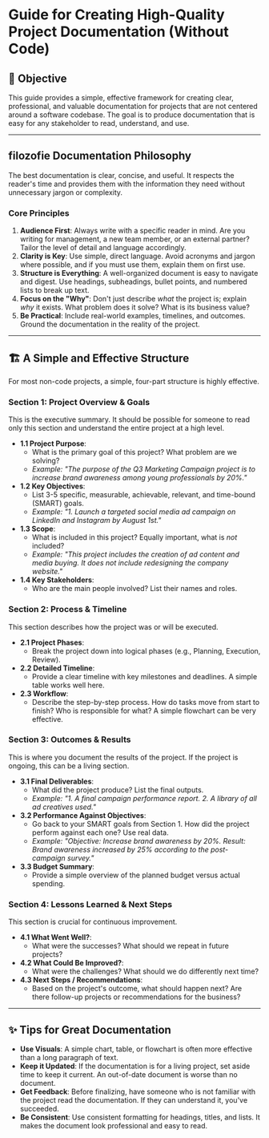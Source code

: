 # Guide for Creating High-Quality Project Documentation (Without Code)

## 🎯 **Objective**

This guide provides a simple, effective framework for creating clear, professional, and valuable documentation for projects that are not centered around a software codebase. The goal is to produce documentation that is easy for any stakeholder to read, understand, and use.

---

##  filozofie **Documentation Philosophy**

The best documentation is clear, concise, and useful. It respects the reader's time and provides them with the information they need without unnecessary jargon or complexity.

### **Core Principles**

1.  **Audience First**: Always write with a specific reader in mind. Are you writing for management, a new team member, or an external partner? Tailor the level of detail and language accordingly.
2.  **Clarity is Key**: Use simple, direct language. Avoid acronyms and jargon where possible, and if you must use them, explain them on first use.
3.  **Structure is Everything**: A well-organized document is easy to navigate and digest. Use headings, subheadings, bullet points, and numbered lists to break up text.
4.  **Focus on the "Why"**: Don't just describe *what* the project is; explain *why* it exists. What problem does it solve? What is its business value?
5.  **Be Practical**: Include real-world examples, timelines, and outcomes. Ground the documentation in the reality of the project.

---

## 🏗️ **A Simple and Effective Structure**

For most non-code projects, a simple, four-part structure is highly effective.

### **Section 1: Project Overview & Goals**

This is the executive summary. It should be possible for someone to read only this section and understand the entire project at a high level.

*   **1.1 Project Purpose**:
    *   What is the primary goal of this project? What problem are we solving?
    *   *Example: "The purpose of the Q3 Marketing Campaign project is to increase brand awareness among young professionals by 20%."*
*   **1.2 Key Objectives**:
    *   List 3-5 specific, measurable, achievable, relevant, and time-bound (SMART) goals.
    *   *Example: "1. Launch a targeted social media ad campaign on LinkedIn and Instagram by August 1st."*
*   **1.3 Scope**:
    *   What is included in this project? Equally important, what is *not* included?
    *   *Example: "This project includes the creation of ad content and media buying. It does not include redesigning the company website."*
*   **1.4 Key Stakeholders**:
    *   Who are the main people involved? List their names and roles.

### **Section 2: Process & Timeline**

This section describes how the project was or will be executed.

*   **2.1 Project Phases**:
    *   Break the project down into logical phases (e.g., Planning, Execution, Review).
*   **2.2 Detailed Timeline**:
    *   Provide a clear timeline with key milestones and deadlines. A simple table works well here.
*   **2.3 Workflow**:
    *   Describe the step-by-step process. How do tasks move from start to finish? Who is responsible for what? A simple flowchart can be very effective.

### **Section 3: Outcomes & Results**

This is where you document the results of the project. If the project is ongoing, this can be a living section.

*   **3.1 Final Deliverables**:
    *   What did the project produce? List the final outputs.
    *   *Example: "1. A final campaign performance report. 2. A library of all ad creatives used."*
*   **3.2 Performance Against Objectives**:
    *   Go back to your SMART goals from Section 1. How did the project perform against each one? Use real data.
    *   *Example: "Objective: Increase brand awareness by 20%. Result: Brand awareness increased by 25% according to the post-campaign survey."*
*   **3.3 Budget Summary**:
    *   Provide a simple overview of the planned budget versus actual spending.

### **Section 4: Lessons Learned & Next Steps**

This section is crucial for continuous improvement.

*   **4.1 What Went Well?**:
    *   What were the successes? What should we repeat in future projects?
*   **4.2 What Could Be Improved?**:
    *   What were the challenges? What should we do differently next time?
*   **4.3 Next Steps / Recommendations**:
    *   Based on the project's outcome, what should happen next? Are there follow-up projects or recommendations for the business?

---

## ✨ **Tips for Great Documentation**

*   **Use Visuals**: A simple chart, table, or flowchart is often more effective than a long paragraph of text.
*   **Keep it Updated**: If the documentation is for a living project, set aside time to keep it current. An out-of-date document is worse than no document.
*   **Get Feedback**: Before finalizing, have someone who is not familiar with the project read the documentation. If they can understand it, you've succeeded.
*   **Be Consistent**: Use consistent formatting for headings, titles, and lists. It makes the document look professional and easy to read.
